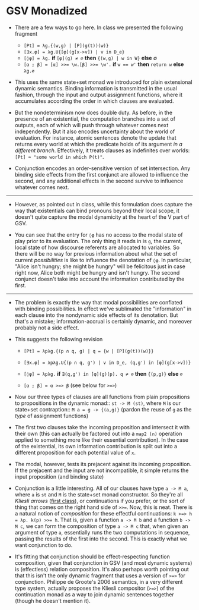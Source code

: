 <!-- λ ◊ ≠ ∃ Λ ∀ ≡ α β γ ρ ω φ ψ Ω ○ μ η δ ζ ξ ⋆ ★ • ∙ ● ⚫ 𝟎 𝟏 𝟐 𝟘 𝟙 𝟚 𝟬 𝟭 𝟮 ⇧ (U+2e17) ¢ -->
# GSV Monadized

* There are a few ways to go here. In class we presented the following
  fragment

    * `[Pt] = λg.{(w,g) | [P](g(t))(w)}`
    * `[∃x.φ] = λg.U{[φ](g[x->v]) | v in D_e}`
    * `[◊φ] = λg.` **if** `[φ](g) ≠ ∅` **then** `{(w,g) | w in W}` **else** ∅
    * `[α ; β] = [α] >>= \w.[β] >>= \w'.` **if** `w == w'` **then** `return w` **else** `λg.∅`

* This uses the same state+set monad we introduced for plain extensional
  dynamic semantics. Binding information is transmitted in the usual fashion,
  through the input and output assignment functions, where it accumulates
  according the order in which clauses are evaluated.

* But the nondeterminism now does double duty. As before, in the presence of an
  existential, the computation branches into a set of outputs, each of which
  will push through whatever comes next independently. But it also encodes
  uncertainty about the world of evaluation. For instance, atomic sentences
  denote the update that returns every world at which the predicate holds of
  its argument *in a different branch*. Effectively, it treats clauses as
  indefinites over worlds: `[Pt] ≈ "some world in which P(t)"`.

* Conjunction encodes an order-sensitive version of set intersection. Any
  binding side effects from the first conjunct are allowed to influence the
  second, and any additional effects in the second survive to influence
  whatever comes next.


---


* However, as pointed out in class, while this formulation does capture the way
  that existentials can bind pronouns beyond their local scope, it doesn't
  quite capture the modal dynamicity at the heart of the V part of GSV.

* You can see that the entry for `◊φ` has no access to the modal state of play
  prior to its evaluation. The only thing it reads in is `g`, the current,
  local state of how discourse referents are allocated to variables. So there
  will be no way for previous information about what the set of current
  *possibilities* is like to influence the denotation of `◊φ`. In particular,
  "Alice isn't hungry; she might be hungry" will be felicitous just in case
  right now, Alice both might be hungry and isn't hungry. The second conjunct
  doesn't take into account the information contributed by the first.


---


* The problem is exactly the way that modal possibilities are conflated with
  binding possibilities. In effect we've sublimated the "information" in each
  clause into the nondynamic side effects of its denotation. But that's a
  mistake; information-accrual is certainly dynamic, and moreover probably not
  a side effect. 

* This suggests the following revision

    * `[Pt] = λpλg.{(p ∩ q, g) | q = {w | [P](g(t))(w)}}`

    * `[∃x.φ] = λpλg.U{(p ∩ q, g') | v in D_e, (q,g') in [φ](g[x->v])}`

    * `[◊φ] = λpλg.` **if** `∃(q,g') in [φ](g)(p). q ≠ ∅` **then** `{(p,g)}` **else** `∅`

    * `[α ; β] = α >=> β` (see below for `>=>`)

* Now our three types of clauses are all functions from plain propositions to
  propositions in the dynamic monad:: `st -> M (st)`, where `M` is our
  state+set contraption:: `M a = g -> {(a,g)}` (pardon the reuse of `g` as the
  *type* of assignment functions)

* The first two clauses take the incoming proposition and intersect it with
  their own (this can actually be factored out into a `map2 (∩)` operation
  applied to something more like their essential contribution). In the case of
  the existential, its own information contribution is split out into a
  different proposition for each potential value of `x`.

* The modal, however, tests its prejacent against its incoming proposition. If
  the prejacent and the input are not incompatible, it simple returns the input
  proposition (and binding state)

* Conjunction is a little interesting. All of our clauses have type `a ->
  M a`, where `a` is `st` and `M` is the state+set monad constructor. So
  they're all *Kliesli arrows* ([first class](../intro/types.md)), or
  continuations if you prefer, or the sort of thing that comes on the right
  hand side of `>>=`. Now, this is neat. There is a natural notion of
  *composition* for these effectful continuations: `k >=> h = λp. k(p) >>= h`.
  That is, given a function `a -> M b` and a function `b -> M c`, we can form
  the composition of type `a -> M c` that, when given an argument of type `a`,
  essentially runs the two computations in sequence, passing the results of the
  first into the second. This is exactly what we want conjunction to do.

* It's fitting that conjunction should be effect-respecting function
  composition, given that conjunction in GSV (and most dynamic systems) is
  (effectless) relation composition. It's also perhaps worth pointing out that
  this isn't the only dynamic fragment that uses a version of `>=>` for
  conjunction. Philippe de Groote's 2006 semantics, in a very different type
  system, actually proposes the Kliesli compositor (`>=>`) of the continuation
  monad as a way to join dynamic sentences together (though he doesn't mention
  it).
